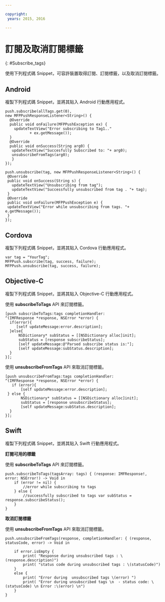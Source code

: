 ```yaml
---

copyright:
 years: 2015, 2016

---
```


# 訂閱及取消訂閱標籤
{: #Subscribe_tags}

使用下列程式碼 Snippet，可容許裝置取得訂閱、訂閱標籤，以及取消訂閱標籤。

## Android

複製下列程式碼 Snippet，並將其貼入 Android 行動應用程式。

```
push.subscribe(allTags.get(0),
new MFPPushResponseListener<String>() {
  @Override
  public void onFailure(MFPPushException ex) {
    updateTextView("Error subscribing to Tag1.."
           + ex.getMessage());
  }
  @Override
  public void onSuccess(String arg0) {
   updateTextView("Succesfully Subscribed to: "+ arg0);
   unsubscribeFromTags(arg0);
   }
});
```

```
push.unsubscribe(tag, new MFPPushResponseListener<String>() {
 @Override
 public void onSuccess(String s) {
   updateTextView("Unsubscribing from tag");
   updateTextView("Successfully unsubscribed from tag . "+ tag);
 }
 @Override
 public void onFailure(MFPPushException e) {
 updateTextView("Error while unsubscribing from tags. "+ e.getMessage());
 }
});
```

## Cordova

複製下列程式碼 Snippet，並將其貼入 Cordova 行動應用程式。

```
var tag = "YourTag";
MFPPush.subscribe(tag, success, failure);
MFPPush.unsubscribe(tag, success, failure);
```

## Objective-C

複製下列程式碼 Snippet，並將其貼入 Objective-C 行動應用程式。

使用 **subscribeToTags** API 來訂閱標籤。

```
[push subscribeToTags:tags completionHandler:
^(IMFResponse *response, NSError *error) {
  if(error){
     [self updateMessage:error.description];
  }else{
      NSDictionary* subStatus = [[NSDictionary alloc]init];
      subStatus = [response subscribeStatus];
      [self updateMessage:@"Parsed subscribe status is:"];
      [self updateMessage:subStatus.description];
  }
}];
```

使用 **unsubscribeFromTags** API 來取消訂閱標籤。

```
[push unsubscribeFromTags:tags completionHandler:
^(IMFResponse *response, NSError *error) {
   if (error){
       [self updateMessage:error.description];
 } else {
       NSDictionary* subStatus = [[NSDictionary alloc]init];
       subStatus = [response unsubscribeStatus];
       [self updateMessage:subStatus.description];
  }
}];
```

## Swift

複製下列程式碼 Snippet，並將其貼入 Swift 行動應用程式。

**訂閱可用的標籤**

使用 **subscribeToTags** API 來訂閱標籤。

```
push.subscribeToTags(tagsArray: tags) { (response: IMFResponse!, error: NSError!) -> Void in
	if (error != nil) { 
		//error while subscribing to tags
	} else {
		//successfully subscribed to tags var subStatus = response.subscribeStatus();
	}
} 
```

**取消訂閱標籤**

使用 **unsubscribeFromTags** API 來取消訂閱標籤。

```
push.unsubscribeFromTags(response, completionHandler: { (response, statusCode, error) -> Void in

    if error.isEmpty {
        print( "Response during unsubscribed tags : \(response.description)")
        print( "status code during unsubscribed tags : \(statusCode)")
    }
    else {
        print( "Error during  unsubscribed tags \(error) ")
        print( "Error during unsubscribed tags \n  - status code: \(statusCode) \n Error :\(error) \n")
    }
}
```
